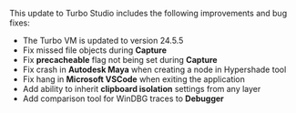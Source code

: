 This update to Turbo Studio includes the following improvements and bug fixes:

- The Turbo VM is updated to version 24.5.5
- Fix missed file objects during **Capture**
- Fix **precacheable** flag not being set during **Capture**
- Fix crash in **Autodesk Maya** when creating a node in Hypershade tool
- Fix hang in **Microsoft VSCode** when exiting the application
- Add ability to inherit **clipboard isolation** settings from any layer
- Add comparison tool for WinDBG traces to **Debugger**



